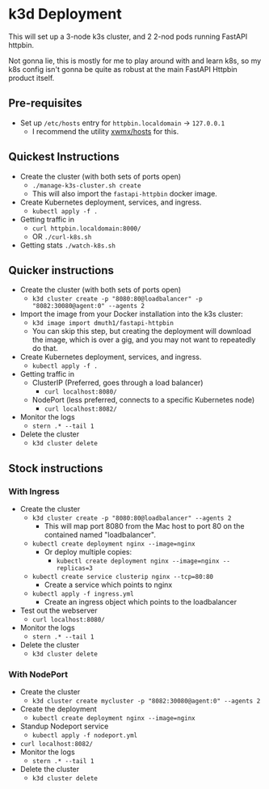 

# k3d Deployment

This will set up a 3-node k3s cluster, and 2 2-nod pods running FastAPI httpbin.

Not gonna lie, this is mostly for me to play around with and learn k8s, so my k8s
config isn't gonna be quite as robust at the main FastAPI Httpbin product itself.


## Pre-requisites

- Set up `/etc/hosts` entry for `httpbin.localdomain` -> `127.0.0.1`
  - I recommend the utility [xwmx/hosts](https://github.com/xwmx/hosts) for this.


## Quickest Instructions

- Create the cluster (with both sets of ports open)
  - `./manage-k3s-cluster.sh create`
  - This will also import the `fastapi-httpbin` docker image.
- Create Kubernetes deployment, services, and ingress.
  - `kubectl apply -f .`
- Getting traffic in
  - `curl httpbin.localdomain:8000/`
  - OR `./curl-k8s.sh`
- Getting stats
  `./watch-k8s.sh`

## Quicker instructions

- Create the cluster (with both sets of ports open)
  - `k3d cluster create -p "8080:80@loadbalancer" -p "8082:30080@agent:0" --agents 2`
- Import the image from your Docker installation into the k3s cluster:
  - `k3d image import dmuth1/fastapi-httpbin`
  - You can skip this step, but creating the deployment will download the image, which is over a gig, and you may not want to repeatedly do that.
- Create Kubernetes deployment, services, and ingress.
  - `kubectl apply -f .`
- Getting traffic in
  - ClusterIP (Preferred, goes through a load balancer)
    - `curl localhost:8080/`
  - NodePort (less preferred, connects to a specific Kubernetes node)
    - `curl localhost:8082/`
- Monitor the logs
  - `stern .* --tail 1`
- Delete the cluster
  - `k3d cluster delete`


## Stock instructions

### With Ingress

- Create the cluster
  - `k3d cluster create -p "8080:80@loadbalancer" --agents 2`
    - This will map port 8080 from the Mac host to port 80 on the contained named "loadbalancer".
  - `kubectl create deployment nginx --image=nginx`
    - Or deploy multiple copies:
      - `kubectl create deployment nginx --image=nginx --replicas=3`
  - `kubectl create service clusterip nginx --tcp=80:80`
    - Create a service which points to nginx
  - `kubectl apply -f ingress.yml`
    - Create an ingress object which points to the loadbalancer
- Test out the webserver
  - `curl localhost:8080/`
- Monitor the logs
  - `stern .* --tail 1`
- Delete the cluster
  - `k3d cluster delete`


### With NodePort

- Create the cluster
  - `k3d cluster create mycluster -p "8082:30080@agent:0" --agents 2`
- Create the deployment
  - `kubectl create deployment nginx --image=nginx`
- Standup Nodeport service
  - `kubectl apply -f nodeport.yml`
- `curl localhost:8082/`
- Monitor the logs
  - `stern .* --tail 1`
- Delete the cluster
  - `k3d cluster delete`



